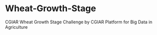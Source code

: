 # Wheat-Growth-Stage
CGIAR Wheat Growth Stage Challenge by CGIAR Platform for Big Data in Agriculture
